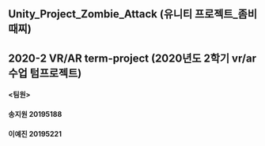 ## Unity_Project_Zombie_Attack (유니티 프로젝트_좀비때찌)
## 2020-2 VR/AR term-project (2020년도 2학기 vr/ar 수업 텀프로젝트)

#### <팀원>
#### 송지원 20195188
#### 이예진 20195221
